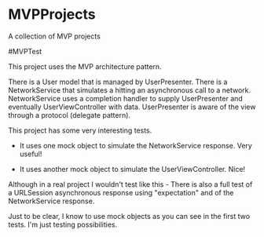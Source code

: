 # MVPProjects
A collection of MVP projects

#MVPTest

This project uses the MVP architecture pattern.

There is a User model that is managed by UserPresenter.
There is a NetworkService that simulates a hitting an asynchronous call to a network.
NetworkService uses a completion handler to supply UserPresenter and eventually UserViewController with data.
UserPresenter is aware of the view through a protocol (delegate pattern).

This project has some very interesting tests.
* It uses one mock object to simulate the NetworkService response.  Very useful!

* It uses another mock object to simulate the UserViewController. Nice!

Although in a real project I wouldn't test like this -
There is also a full test of a URLSession asynchronous response using "expectation" 
and of the NetworkService response.

Just to be clear, I know to use mock objects as you can see in the first two tests.
I'm just testing possibilities.
